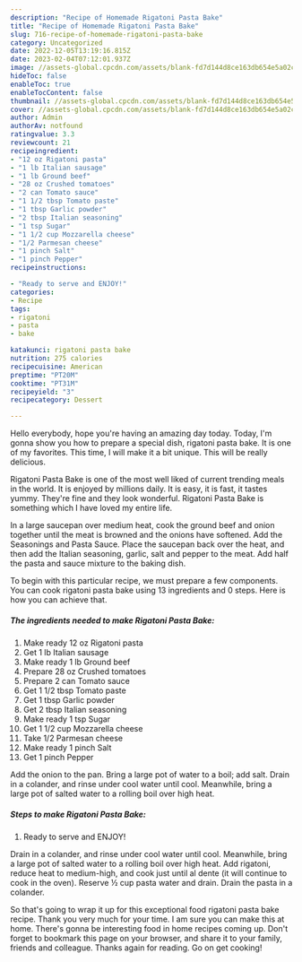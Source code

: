 ```yaml
---
description: "Recipe of Homemade Rigatoni Pasta Bake"
title: "Recipe of Homemade Rigatoni Pasta Bake"
slug: 716-recipe-of-homemade-rigatoni-pasta-bake
category: Uncategorized
date: 2022-12-05T13:19:16.815Z
date: 2023-02-04T07:12:01.937Z
image: //assets-global.cpcdn.com/assets/blank-fd7d144d8ce163db654e5a02c40b08a2775adb7897d16e4062681dc7e1b2800f.png
hideToc: false
enableToc: true
enableTocContent: false
thumbnail: //assets-global.cpcdn.com/assets/blank-fd7d144d8ce163db654e5a02c40b08a2775adb7897d16e4062681dc7e1b2800f.png
cover: //assets-global.cpcdn.com/assets/blank-fd7d144d8ce163db654e5a02c40b08a2775adb7897d16e4062681dc7e1b2800f.png
author: Admin
authorAv: notfound
ratingvalue: 3.3
reviewcount: 21
recipeingredient:
- "12 oz Rigatoni pasta"
- "1 lb Italian sausage"
- "1 lb Ground beef"
- "28 oz Crushed tomatoes"
- "2 can Tomato sauce"
- "1 1/2 tbsp Tomato paste"
- "1 tbsp Garlic powder"
- "2 tbsp Italian seasoning"
- "1 tsp Sugar"
- "1 1/2 cup Mozzarella cheese"
- "1/2 Parmesan cheese"
- "1 pinch Salt"
- "1 pinch Pepper"
recipeinstructions:

- "Ready to serve and ENJOY!"
categories:
- Recipe
tags:
- rigatoni
- pasta
- bake

katakunci: rigatoni pasta bake 
nutrition: 275 calories
recipecuisine: American
preptime: "PT20M"
cooktime: "PT31M"
recipeyield: "3"
recipecategory: Dessert

---
```



Hello everybody, hope you're having an amazing day today. Today, I'm gonna show you how to prepare a special dish, rigatoni pasta bake. It is one of my favorites. This time, I will make it a bit unique. This will be really delicious.

Rigatoni Pasta Bake is one of the most well liked of current trending meals in the world. It is enjoyed by millions daily. It is easy, it is fast, it tastes yummy. They're fine and they look wonderful. Rigatoni Pasta Bake is something which I have loved my entire life.

In a large saucepan over medium heat, cook the ground beef and onion together until the meat is browned and the onions have softened. Add the Seasonings and Pasta Sauce. Place the saucepan back over the heat, and then add the Italian seasoning, garlic, salt and pepper to the meat. Add half the pasta and sauce mixture to the baking dish.


To begin with this particular recipe, we must prepare a few components. You can cook rigatoni pasta bake using 13 ingredients and 0 steps. Here is how you can achieve that.

<!--inarticleads1-->

##### The ingredients needed to make Rigatoni Pasta Bake:

1. Make ready 12 oz Rigatoni pasta
1. Get 1 lb Italian sausage
1. Make ready 1 lb Ground beef
1. Prepare 28 oz Crushed tomatoes
1. Prepare 2 can Tomato sauce
1. Get 1 1/2 tbsp Tomato paste
1. Get 1 tbsp Garlic powder
1. Get 2 tbsp Italian seasoning
1. Make ready 1 tsp Sugar
1. Get 1 1/2 cup Mozzarella cheese
1. Take 1/2 Parmesan cheese
1. Make ready 1 pinch Salt
1. Get 1 pinch Pepper


Add the onion to the pan. Bring a large pot of water to a boil; add salt. Drain in a colander, and rinse under cool water until cool. Meanwhile, bring a large pot of salted water to a rolling boil over high heat. 

<!--inarticleads2-->

##### Steps to make Rigatoni Pasta Bake:


1. Ready to serve and ENJOY!

Drain in a colander, and rinse under cool water until cool. Meanwhile, bring a large pot of salted water to a rolling boil over high heat. Add rigatoni, reduce heat to medium-high, and cook just until al dente (it will continue to cook in the oven). Reserve ½ cup pasta water and drain. Drain the pasta in a colander. 

So that's going to wrap it up for this exceptional food rigatoni pasta bake recipe. Thank you very much for your time. I am sure you can make this at home. There's gonna be interesting food in home recipes coming up. Don't forget to bookmark this page on your browser, and share it to your family, friends and colleague. Thanks again for reading. Go on get cooking!
